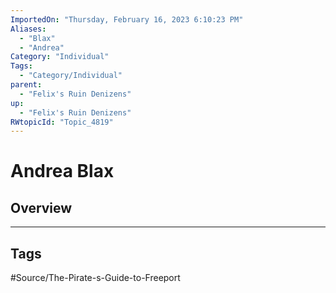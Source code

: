 ```yaml
---
ImportedOn: "Thursday, February 16, 2023 6:10:23 PM"
Aliases:
  - "Blax"
  - "Andrea"
Category: "Individual"
Tags:
  - "Category/Individual"
parent:
  - "Felix's Ruin Denizens"
up:
  - "Felix's Ruin Denizens"
RWtopicId: "Topic_4819"
---
```

# Andrea Blax
## Overview

---
## Tags
#Source/The-Pirate-s-Guide-to-Freeport

